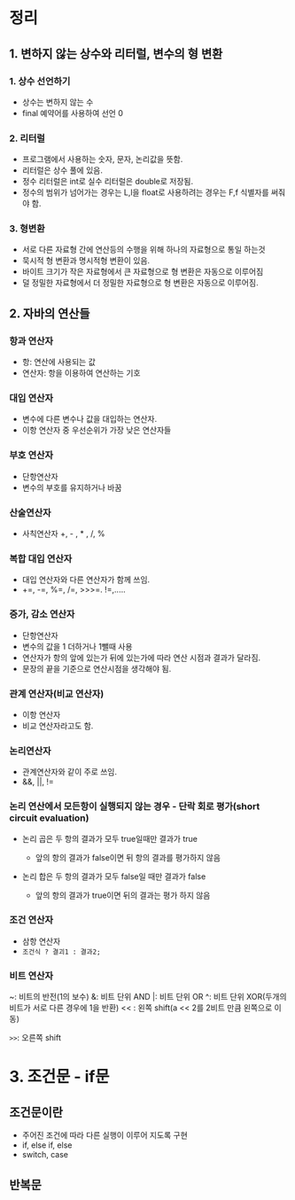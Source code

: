 # 정리

## 1. 변하지 않는 상수와 리터럴, 변수의 형 변환

### 1. 상수 선언하기

- 상수는 변하지 않는 수
- final 예약어를 사용하여 선언
0
### 2. 리터럴
- 프로그램에서 사용하는 숫자, 문자, 논리값을 뜻함.
- 리터럴은 상수 풀에 있음.
- 정수 리터럴은 int로 실수 리터럴은 double로 저장됨.
- 정수의 범위가 넘어가는 경우는 L,l을 float로 사용하려는 경우는 F,f 식별자를 써줘야 함.

### 3. 형변환

- 서로 다른 자료형 간에 연산등의 수행을 위해 하나의 자료형으로 통일 하는것
- 묵시적 형 변환과 명시적형 변환이 있음.
- 바이트 크기가 작은 자료형에서 큰 자료형으로 형 변환은 자동으로 이루어짐
- 덜 정밀한 자료형에서 더 정밀한 자료형으로 형 변환은 자동으로 이루어짐.


## 2. 자바의 연산들

### 항과 연산자
- 항: 연산에 사용되는 값
- 연산자: 항을 이용하여 연산하는 기호

### 대입 연산자
- 변수에 다른 변수나 값을 대입하는 연산자.
- 이항 연산자 중 우선순위가 가장 낮은 연산자들


### 부호 연산자
- 단항연산자
- 변수의 부호를 유지하거나 바꿈


### 산술연산자

- 사칙연산자 +, - , * , /, %


### 복합 대입 연산자
- 대입 연산자와 다른 연산자가 함께 쓰임.
- +=, -=, %=, /=, >>>=. !=,.....

### 증가, 감소 연산자

- 단항연산자
- 변수의 값을 1 더하거나 1뺄때 사용
- 연산자가 항의 앞에 있는가 뒤에 있는가에 따라 연산 시점과 결과가 달라짐.
- 문장의 끝을 기준으로 연산시점을 생각해야 됨.


### 관계 연산자(비교 연산자)

- 이항 연산자
- 비교 연산자라고도 함.

### 논리연산자

- 관계연산자와 같이 주로 쓰임.
- &&, ||, !=


### 논리 연산에서 모든항이 실행되지 않는 경우 - 단락 회로 평가(short circuit evaluation)

- 논리 곱은 두 항의 결과가 모두 true일때만 결과가 true
  - 앞의 항의 결과가 false이면 뒤 항의 결과를 평가하지 않음
    
- 논리 합은 두 항의 결과가 모두 false일 때만 결과가 false
  - 앞의 항의 결과가 true이면 뒤의 결과는 평가 하지 않음
    

### 조건 연산자

- 삼항 연산자
- ```조건식 ? 결괴1 : 결과2;```


### 비트 연산자

~: 비트의 반전(1의 보수)
&: 비트 단위 AND
|: 비트 단위 OR
^: 비트 단위 XOR(두개의 비트가 서로 다른 경우에 1을 반환)
<< : 왼쪽 shift(a << 2를 2비트 만큼 왼쪽으로 이동)

```>>```: 오른쪽 shift


# 3. 조건문 - if문

## 조건문이란
- 주어진 조건에 따라 다른 실행이 이루어 지도록 구현
- if, else if, else
- switch, case

## 반복문
